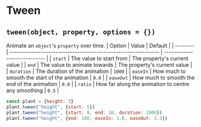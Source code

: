 # Tween

## `tween(object, property, options = {})`
Animate an `object`'s `property` over time.
| Option   | Value                                                          | Default                      |
| -------- | -------------------------------------------------------------- | ---------------------------- |
| `start`   | The value to start from                    | The property's current value |
| `end`     | The value to animate towards                      | The property's current value |
| `duration` | The duration of the animation                 | `1000`                       |
| `easeIn` | How much to smooth the start of the animation  | `0.0`                        |
| `easeOut`  | How much to smooth the end of the animation | `0.0`                        |
| `ratio` | How far along the animation to centre any smoothing | `0.5` |
```javascript
const plant = {height: 3}
plant.tween("height", {start: 5})
plant.tween("height", {start: 0, end: 10, duration: 2000})
plant.tween("height", {end: 100, easeIn: 1.0, easeOut: 2.5})
```